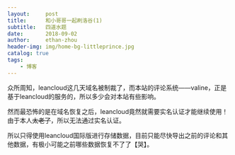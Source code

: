 ```yaml
---
layout:     post
title:      和小哥哥一起刷洛谷(1)
subtitle:   四道水题
date:       2018-09-02
author:     ethan-zhou
header-img: img/home-bg-littleprince.jpg
catalog: true
tags:
    - 博客
---
```


众所周知，leancloud这几天域名被制裁了，而本站的评论系统——valine，正是基于leancloud的服务的，所以多少会对本站有些影响。

然而最恐怖的是在域名恢复之后，leancloud竟然就需要实名认证才能继续使用！由于本人~~太老了~~，所以无法通过实名认证。

所以只得使用leancloud国际版进行存储数据，目前只能尽快导出之前的评论和其他数据，有极小可能之前哪些数据恢复不了了【哭】。
